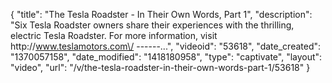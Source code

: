 {
    "title": "The Tesla Roadster - In Their Own Words, Part 1",
    "description": "Six Tesla Roadster owners share their experiences with the thrilling, electric Tesla Roadster. For more information, visit http:\/\/www.teslamotors.com\/ ------...",
    "videoid": "53618",
    "date_created": "1370057158",
    "date_modified": "1418180958",
    "type": "captivate",
    "layout": "video",
    "url": "\/v\/the-tesla-roadster-in-their-own-words-part-1\/53618"
}